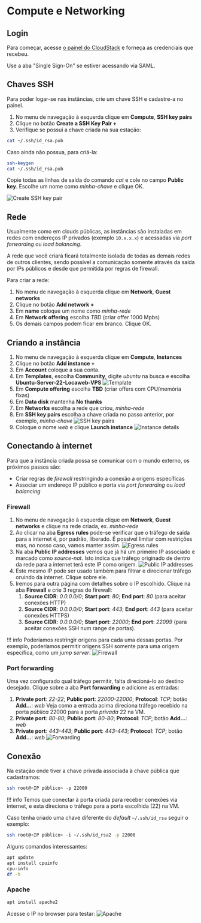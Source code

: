 # Compute e Networking

## Login

Para começar, acesse [o painel do CloudStack](https://acs.cloud.locaweb.com.br) e forneça as credenciais que recebeu.

Use a aba "Single Sign-On" se estiver acessando via SAML.

## Chaves SSH

Para poder logar-se nas instâncias, crie um chave SSH e cadastre-a no painel.

1. No menu de navegação à esquerda clique em __Compute__, __SSH key pairs__
2. Clique no botão __Create a SSH Key Pair +__
3. Verifique se possui a chave criada na sua estação:
```bash
cat ~/.ssh/id_rsa.pub
```
Caso ainda não possua, para criá-la:
```bash
ssh-keygen
cat ~/.ssh/id_rsa.pub
```

Copie todas as linhas de saída do comando _cat_ e cole no campo __Public key__. Escolhe um nome como _minha-chave_ e clique OK.

![Create SSH key pair](keypair.png)

## Rede

Usualmente como em clouds públicas, as instâncias são instaladas em redes com endereços IP privados (exemplo `10.x.x.x`) e acessadas via _port forwarding_ ou _load balancing_.

A rede que você criará ficará totalmente isolada de todas as demais redes de outros clientes, sendo possível a comunicação somente através da saída por IPs públicos e desde que permitida por regras de firewall.

Para criar a rede:

1. No menu de navegação à esquerda clique em __Network__, __Guest networks__
2. Clique no botão __Add network +__
3. Em __name__ coloque um nome como _minha-rede_
4. Em __Network offering__ escolha _TBD_ (criar offer 1000 Mpbs)
5. Os demais campos podem ficar em branco. Clique OK.

## Criando a instância

1. No menu de navegação à esquerda clique em __Compute__, __Instances__
2. Clique no botão __Add instance +__
3. Em __Account__ coloque a sua conta.
4. Em __Templates__, escolha __Community__, digite _ubuntu_ na busca e escolha __Ubuntu-Server-22-Locaweb-VPS__ 
![Template](template.png)
5. Em __Compute offering__ escolha __TBD__ (criar offers com CPU/memória fixas)
6. Em __Data disk__ mantenha __No thanks__
7. Em __Networks__ escolha a rede que criou, _minha-rede_
8. Em __SSH key pairs__ escolha a chave criada no passo anterior, por exemplo, _minha-chave_
![SSH key pairs](choose-keypair.png)
9. Coloque o nome _web_ e clique __Launch instance__
![Instance details](details.png)

## Conectando à internet

Para que a instância criada possa se comunicar com o mundo externo, os próximos passos são:

- Criar regras de _firewall_ restringindo a conexão a origens específicas
- Associar um endereço IP público e porta via _port forwarding_ ou _load balancing_

### Firewall

1. No menu de navegação à esquerda clique em __Network__, __Guest networks__ e clique na rede criada, ex. _minha-rede_
2. Ao clicar na aba __Egress rules__ pode-se verificar que o tráfego de saída para a internet é, por padrão, liberado. É possível limitar com restrições mas, no nosso caso, vamos manter assim.
![Egress rules](egress.png)
3. Na aba __Public IP addresses__ vemos que já há um primeiro IP associado e marcado como _source-nat_. Isto indica que tráfego originado de dentro da rede para a internet terá este IP como origem.
![Public IP addresses](public-ip.png)
4. Este mesmo IP pode ser usado também para filtrar e direcionar tráfego oruindo da internet. Clique sobre ele.
5. Iremos para outra página com detalhes sobre o IP escolhido. Clique na aba __Firewall__ e crie 3 regras de firewall:
    1. __Source CIDR__: _0.0.0.0/0_; __Start port__: _80_; __End port__: _80_ (para aceitar conexões HTTP)
    2. __Source CIDR__: _0.0.0.0/0_; __Start port__: _443_; __End port__: _443_ (para aceitar conexões HTTPS)
    3. __Source CIDR__: _0.0.0.0/0_; __Start port__: _22000_; __End port__: _22099_ (para aceitar conexões SSH num range de portas).

!!! info
    Poderíamos restringir origens para cada uma dessas portas. Por exemplo, poderíamos permitir origens SSH somente para uma origem específica, como um _jump server_.
![Firewall](firewall.png)

### Port forwarding

Uma vez configurado qual tráfego permitir, falta direcioná-lo ao destino desejado. Clique sobre a aba __Port forwarding__ e adicione as entradas:

1. __Private port__: _22-22_; __Public port__: _22000-22000_; __Protocol__: _TCP_; botão __Add...__: _web_
Veja como a entrada acima direciona tráfego recebido na porta _pública_ 22000 para a porta _privada_ 22 na VM.
1. __Private port__: _80-80_; __Public port__: _80-80_; __Protocol__: _TCP_; botão __Add...__: _web_
1. __Private port__: _443-443_; __Public port__: _443-443_; __Protocol__: _TCP_; botão __Add...__: _web_
![Forwarding](forwarding.png)

## Conexão

Na estação onde tiver a chave privada associada à chave pública que cadastramos:

```bash
ssh root@<IP público> -p 22000
```

!!! info
    Temos que conectar à porta criada para receber conexões via internet, e esta direciona o tráfego para a porta escolhida (22) na VM.

Caso tenha criado uma chave diferente do _default_ `~/.ssh/id_rsa` seguir o exemplo:

```bash
ssh root@<IP público> -i ~/.ssh/id_rsa2 -p 22000
```
Alguns comandos interessantes:

```bash
apt update
apt install cpuinfo
cpu-info
df -h
```
### Apache

```bash
apt install apache2
```
Acesse o IP no browser para testar:
![Apache](apache.png)

